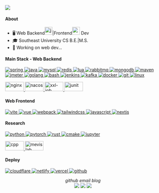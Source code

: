 <a href="https://camelliav.netlify.app">
  <img src="https://storage.sekai.best/sekai-jp-assets/character/member/res015_no030_rip/card_after_training.webp" />
</a>
<h4>About</h4>

- 🖥️ Web Backend<img src="https://www.vectorlogo.zone/logos/java/java-icon.svg" alt="java" width=25/>|Frontend<img src="https://www.vectorlogo.zone/logos/reactjs/reactjs-icon.svg" alt="react" width=25/> Dev
- 🎓 Southeast University CS B.E.|M.S.
- 🍃 Working on web dev...

<h4>Main Stack - Web Backend</h4>
<p align="left"> 
<a href="https://camelliav.netlify.app/article/spring-source" target="_blank"> <img src="https://www.vectorlogo.zone/logos/springio/springio-ar21.svg" alt="spring"/> </a>
<a href="https://camelliav.netlify.app/article/jenkov-java" target="_blank"> <img src="https://www.vectorlogo.zone/logos/java/java-ar21.svg" alt="java" /> </a> 
<a href="https://camelliav.netlify.app/article/mysql" target="_blank"> <img src="https://www.vectorlogo.zone/logos/mysql/mysql-ar21.svg" alt="mysql" /> </a>
<a href="https://camelliav.netlify.app/article/redis" target="_blank"> <img src="https://www.vectorlogo.zone/logos/redis/redis-ar21.svg" alt="redis" /> </a>
<a href="https://camelliav.netlify.app/article/lua" target="_blank"> <img src="https://www.vectorlogo.zone/logos/lua/lua-ar21.svg" alt="lua" /> </a>
<a href="https://camelliav.netlify.app/article/rabbitmq" target="_blank"> <img src="https://www.vectorlogo.zone/logos/rabbitmq/rabbitmq-ar21.svg" alt="rabbitmq" /> </a>
<a href="https://camelliav.netlify.app/article/mongodb" target="_blank"> <img src="https://www.vectorlogo.zone/logos/mongodb/mongodb-ar21.svg" alt="mongodb"/> </a>
<a href="https://camelliav.netlify.app/article/maven" target="_blank"> <img src="https://www.vectorlogo.zone/logos/apache_maven/apache_maven-ar21.svg" alt="maven" /> </a>
<a href="https://camelliav.netlify.app/article/jmeter" target="_blank"> <img src="https://www.vectorlogo.zone/logos/apache/apache-ar21.svg" alt="jmeter" /> </a>
<a href="https://camelliav.netlify.app/article/golang" target="_blank"> <img src="https://www.vectorlogo.zone/logos/golang/golang-ar21.svg" alt="golang" /> </a>
<a href="https://camelliav.netlify.app/article/shell-command" target="_blank"> <img src="https://www.vectorlogo.zone/logos/gnu_bash/gnu_bash-ar21.svg" alt="bash"/> </a> 
<a href="https://camelliav.netlify.app/article/jenkins" target="_blank"> <img src="https://www.vectorlogo.zone/logos/jenkins/jenkins-ar21.svg" alt="jenkins" /> </a>
<a href="https://camelliav.netlify.app/article/kafka" target="_blank"> <img src="https://www.vectorlogo.zone/logos/apache_kafka/apache_kafka-ar21.svg" alt="kafka" /> </a>
<a href="https://camelliav.netlify.app/article/docker" target="_blank"> <img src="https://www.vectorlogo.zone/logos/docker/docker-ar21.svg" alt="docker" /> </a>
<a href="https://camelliav.netlify.app/article/git" target="_blank"> <img src="https://www.vectorlogo.zone/logos/git-scm/git-scm-ar21.svg" alt="git" /> </a>
<a href="https://camelliav.netlify.app/article/linux" target="_blank"> <img src="https://www.vectorlogo.zone/logos/linux/linux-ar21.svg" alt="linux" /> </a>

<a href="https://camelliav.netlify.app/article/nginx" target="_blank"><img width="60" height="30" src="https://img.shields.io/badge/nginx-green" alt="nginx" /></a><a href="https://camelliav.netlify.app/article/nacos" target="_blank"> <img width="60" height="30" src="https://img.shields.io/badge/nacos-red" alt="nacos"/> </a><a href="https://camelliav.netlify.app/article/xxl-job" target="_blank"> <img width="60" height="30" src="https://img.shields.io/badge/xxljob-violet" alt="xxl-job"/> </a><a href="https://camelliav.netlify.app/article/junit" target="_blank"> <img width="60" height="30" src="https://img.shields.io/badge/junit-snow" alt="junit"/> </a>

<!-- <a href="https://camelliav.netlify.app/article/rss" target="_blank"> <img src="https://www.vectorlogo.zone/logos/rss/rss-ar21.svg" alt="rss" /> </a> -->

<h4>Web Frontend</h4>
<a href="https://camelliav.netlify.app/article/vite" target="_blank"> <img src="https://www.vectorlogo.zone/logos/vitejsdev/vitejsdev-ar21.svg" alt="vite" /> </a>
<a href="https://camelliav.netlify.app/article/vue" target="_blank"> <img src="https://www.vectorlogo.zone/logos/vuejs/vuejs-ar21.svg" alt="vue" /> </a>
<a href="https://camelliav.netlify.app/article/webpack" target="_blank"> <img src="https://www.vectorlogo.zone/logos/js_webpack/js_webpack-ar21.svg" alt="webpack" /> </a>
<a href="https://camelliav.netlify.app/article/tailwindcss" target="_blank"> <img src="https://www.vectorlogo.zone/logos/tailwindcss/tailwindcss-ar21.svg" alt="tailwindcss" /> </a>
<a href="https://camelliav.netlify.app/article/javascript" target="_blank"> <img src="https://www.vectorlogo.zone/logos/javascript/javascript-ar21.svg" alt="javascript" /> </a>
<a href="https://camelliav.netlify.app/article/nextjs" target="_blank"> <img src="https://www.vectorlogo.zone/logos/nextjs/nextjs-ar21.svg" alt="nextjs" /> </a>
<h4>Research</h4>
<a href="https://camelliav.netlify.app/article/python" target="_blank"> <img src="https://www.vectorlogo.zone/logos/python/python-ar21.svg" alt="python" /> </a>
<a href="https://camelliav.netlify.app/article/pytorch" target="_blank"> <img src="https://www.vectorlogo.zone/logos/pytorch/pytorch-ar21.svg" alt="pytorch" /> </a>
<a href="https://camelliav.netlify.app/article/rust" target="_blank"> <img src="https://www.vectorlogo.zone/logos/rust-lang/rust-lang-ar21.svg" alt="rust" /> </a>
<a href="https://camelliav.netlify.app/article/cmake" target="_blank"> <img src="https://www.vectorlogo.zone/logos/cmake/cmake-ar21.svg" alt="cmake" /> </a>
<a href="https://camelliav.netlify.app/article/jupyter" target="_blank"> <img src="https://www.vectorlogo.zone/logos/jupyter/jupyter-ar21.svg" alt="jupyter" /> </a>

<a href="https://camelliav.netlify.app/article/cpp" target="_blank"> <img width="60" height="30" src="https://img.shields.io/badge/C++-darkred" alt="cpp" /> </a><a href="https://camelliav.netlify.app/article/mevislab" target="_blank"> <img width="60" height="30" src="https://img.shields.io/badge/mevislab-blue" alt="mevislab" /> </a>

<h4>Deploy</h4>
<a href="https://camelliav.netlify.app/article/cloudflare" target="_blank"> <img src="https://www.vectorlogo.zone/logos/cloudflare/cloudflare-ar21.svg" alt="cloudflare" /> </a>
<a href="https://camelliav.netlify.app/article/netlify" target="_blank"> <img src="https://www.vectorlogo.zone/logos/netlify/netlify-ar21.svg" alt="netlify" /> </a>
<a href="https://camelliav.netlify.app/article/vercel" target="_blank"> <img src="https://www.vectorlogo.zone/logos/vercel/vercel-ar21.svg" alt="vercel" /> </a>
<a href="https://github.com/CamelliaV" target="_blank"> <img src="https://www.vectorlogo.zone/logos/github/github-ar21.svg" alt="github" /> </a>
</p align="center">
<p align="center">
<i>github</i> <i>email</i> <i>blog</i>
<br>
<a href= "https://github.com/CamelliaV"><img src="https://img.icons8.com/material-outlined/30/000000/github.png"/></a>
<a href= "mailto:cameliascript@gmail.com"><img src="https://img.icons8.com/material-outlined/30/000000/email.png"/></a>
<a href= "https://camelliav.netlify.app/">
<img src="https://img.icons8.com/material-outlined/30/000000/idea.png"></img></a>
</p>
<!-- https://www.vectorlogo.zone/logos/apache_rocketmq/apache_rocketmq-ar21.svg -->

<!-- <a href="https://camelliav.netlify.app/article/sqlite" target="_blank"> <img src="https://www.vectorlogo.zone/logos/sqlite/sqlite-ar21.svg" alt="sqlite" /> </a> -->
<!-- <a href="https://camelliav.netlify.app/article/unity" target="_blank"> <img src="https://www.vectorlogo.zone/logos/unity3d/unity3d-ar21.svg" alt="unity" /> </a> -->
